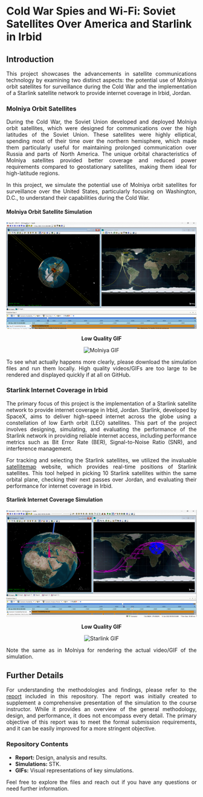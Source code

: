 # Cold War Spies and Wi-Fi: Soviet Satellites Over America and Starlink in Irbid

## Introduction
<p align="justify">
This project showcases the advancements in satellite communications technology by examining two distinct aspects: the potential use of Molniya orbit satellites for surveillance during the Cold War and the implementation of a Starlink satellite network to provide internet coverage in Irbid, Jordan.
</p>

### Molniya Orbit Satellites
<p align="justify">
During the Cold War, the Soviet Union developed and deployed Molniya orbit satellites, which were designed for communications over the high latitudes of the Soviet Union. These satellites were highly elliptical, spending most of their time over the northern hemisphere, which made them particularly useful for maintaining prolonged communication over Russia and parts of North America. The unique orbital characteristics of Molniya satellites provided better coverage and reduced power requirements compared to geostationary satellites, making them ideal for high-latitude regions.
</p>

<p align="justify">
In this project, we simulate the potential use of Molniya orbit satellites for surveillance over the United States, particularly focusing on Washington, D.C., to understand their capabilities during the Cold War.
</p>

#### Molniya Orbit Satellite Simulation

<div align="center">
   <img src="https://github.com/HashemRawashdeh/Cold-War-Spies-and-Wi-Fi--Soviet-Satellites-Over-America-and-Starlink-in-Irbid/raw/main/See%20America/Molniya%20Simulation.png" alt="Molniya Simulation">
  <p><strong>Low Quality GIF</strong></p>
  <img src="https://github.com/HashemRawashdeh/Cold-War-Spies-and-Wi-Fi--Soviet-Satellites-Over-America-and-Starlink-in-Irbid/raw/main/See%20America/GIF.gif" alt="Molniya GIF" width="600">
</div>

<p align="justify">
To see what actually happens more clearly, please download the simulation files and run them locally. High quality videos/GIFs are too large to be rendered and displayed quickly if at all on GitHub.
</p>

### Starlink Internet Coverage in Irbid
<p align="justify">
The primary focus of this project is the implementation of a Starlink satellite network to provide internet coverage in Irbid, Jordan. Starlink, developed by SpaceX, aims to deliver high-speed internet across the globe using a constellation of low Earth orbit (LEO) satellites. This part of the project involves designing, simulating, and evaluating the performance of the Starlink network in providing reliable internet access, including performance metrics such as Bit Error Rate (BER), Signal-to-Noise Ratio (SNR), and interference management.
</p>

<p style="text-align: justify;">
For tracking and selecting the Starlink satellites, we utilized the invaluable <a href="https://satellitemap.space">satellitemap</a> website, which provides real-time positions of Starlink satellites. This tool helped in picking 10 Starlink satellites within the same orbital plane, checking their next passes over Jordan, and evaluating their performance for internet coverage in Irbid.
</p>


#### Starlink Internet Coverage Simulation
<div align="center">
   <img src="https://github.com/HashemRawashdeh/Cold-War-Spies-and-Wi-Fi--Soviet-Satellites-Over-America-and-Starlink-in-Irbid/raw/main/Starlink%20Irbid/Starlink%20Simulation.png" alt="Starlink Simulation">
  <p><strong>Low Quality GIF</strong></p>
  <img src="https://github.com/HashemRawashdeh/Cold-War-Spies-and-Wi-Fi--Soviet-Satellites-Over-America-and-Starlink-in-Irbid/raw/main/Starlink%20Irbid/GIF.gif" alt="Starlink GIF">
</div>

<p align="justify">
Note the same as in Molniya for rendering the actual video/GIF of the simulation.
</p>

## Further Details
<p align="justify">
For understanding the methodologies and findings, please refer to the <a href="https://github.com/HashemRawashdeh/Cold-War-Spies-and-Wi-Fi--Soviet-Satellites-Over-America-and-Starlink-in-Irbid/blob/main/Starlink%20Irbid/Report.pdf">report</a> included in this repository. The report was initially created to supplement a comprehensive presentation of the simulation to the course instructor. While it provides an overview of the general methodology, design, and performance, it does not encompass every detail. The primary objective of this report was to meet the formal submission requirements, and it can be easily improved for a more stringent objective.
</p>


### Repository Contents
- **Report:** Design, analysis and results.
- **Simulations:** STK.
- **GIFs:** Visual representations of key simulations.

<p align="justify">
Feel free to explore the files and reach out if you have any questions or need further information.
</p>
